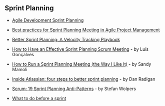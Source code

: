 ## Sprint Planning

- [Agile Development Sprint Planning](https://www.versionone.com/agile-101/agile-management-practices/agile-development-iteration-planning/)

- [Best practices for Sprint Planning Meeting in Agile Project Management](https://medium.com/agile-project-management-scrum-lean-kanban/best-practices-for-sprint-planning-meeting-in-agile-project-management-9ccd8b5285c8)

- [Better Sprint Planning: A Velocity Tracking Playbook](https://medium.com/@ZenHub/better-sprint-planning-a-velocity-tracking-playbook-19938f744ee1)

- [How to Have an Effective Sprint Planning Scrum Meeting](https://luis-goncalves.com/effective-sprint-planning-scrum/) - by Luís Gonçalves

- [How to Run a Sprint Planning Meeting (the Way I Like It)](https://nomad8.com/how-to-run-a-sprint-planning-meeting-the-way-i-like-it/) - by Sandy Mamoli

- [Inside Atlassian: four steps to better sprint planning](https://www.atlassian.com/blog/agile/sprint-planning-atlassian) - by Dan Radigan

- [Scrum: 19 Sprint Planning Anti-Patterns](https://productcoalition.com/scrum-19-sprint-planning-anti-patterns-caabc44429b3) - by Stefan Wolpers

- [What to do before a sprint](https://medium.com/@ZenHub/what-to-do-before-a-sprint-9702d2905600)